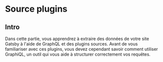 # Source plugins
## Intro
Dans cette partie, vous apprendrez à extraire des données de votre site Gatsby à l'aide de GraphQL et des plugins sources. 
Avant de vous familiariser avec ces plugins, vous devez cependant savoir comment utiliser GraphiQL, un outil qui vous aide à structurer correctement vos requêtes.

